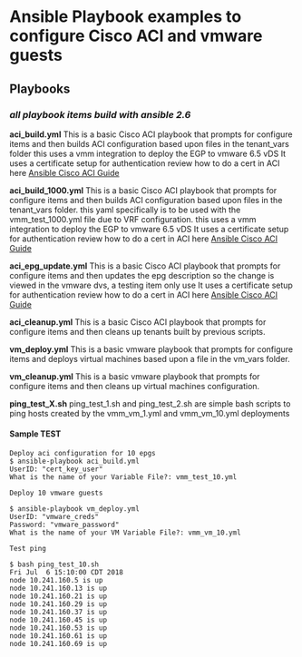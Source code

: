 # Ansible Playbook examples to configure Cisco ACI and vmware guests

## Playbooks

### *all playbook items build with ansible 2.6*

**aci_build.yml**
    This is a basic Cisco ACI playbook that prompts for configure items and then builds ACI configuration based upon files in the tenant_vars folder
    this uses a vmm integration to deploy the EGP to vmware 6.5 vDS
    It uses a certificate setup for authentication
    review how to do a cert in ACI here [Ansible Cisco ACI Guide](https://docs.ansible.com/ansible/2.5/scenario_guides/guide_aci.html)

**aci_build_1000.yml**
    This is a basic Cisco ACI playbook that prompts for configure items and then builds ACI configuration based upon files in the tenant_vars folder. this yaml specifically is to be used with the vmm_test_1000.yml file due to VRF configuration.
    this uses a vmm integration to deploy the EGP to vmware 6.5 vDS
    It uses a certificate setup for authentication
    review how to do a cert in ACI here [Ansible Cisco ACI Guide](https://docs.ansible.com/ansible/2.5/scenario_guides/guide_aci.html)

**aci_epg_update.yml**
    This is a basic Cisco ACI playbook that prompts for configure items and then updates the epg description so the change is viewed in the vmware dvs, a testing item only use
    It uses a certificate setup for authentication
    review how to do a cert in ACI here [Ansible Cisco ACI Guide](https://docs.ansible.com/ansible/2.5/scenario_guides/guide_aci.html)

**aci_cleanup.yml**
    This is a basic Cisco ACI playbook that prompts for configure items and then cleans up tenants built by previous scripts.

**vm_deploy.yml**
    This is a basic vmware playbook that prompts for configure items and deploys virtual machines based upon a file in the vm_vars folder.

**vm_cleanup.yml**
    This is a basic vmware playbook that prompts for configure items and then cleans up virtual machines configuration.

**ping_test_X.sh**
    ping_test_1.sh and ping_test_2.sh are simple bash scripts to ping hosts created by the vmm_vm_1.yml and vmm_vm_10.yml deployments

#### Sample TEST

    Deploy aci configuration for 10 epgs
    $ ansible-playbook aci_build.yml
    UserID: "cert_key_user"
    What is the name of your Variable File?: vmm_test_10.yml

    Deploy 10 vmware guests

    $ ansible-playbook vm_deploy.yml
    UserID: "vmware_creds"
    Password: "vmware_password"
    What is the name of your VM Variable File?: vmm_vm_10.yml

    Test ping

    $ bash ping_test_10.sh
    Fri Jul  6 15:10:00 CDT 2018
    node 10.241.160.5 is up
    node 10.241.160.13 is up
    node 10.241.160.21 is up
    node 10.241.160.29 is up
    node 10.241.160.37 is up
    node 10.241.160.45 is up
    node 10.241.160.53 is up
    node 10.241.160.61 is up
    node 10.241.160.69 is up
